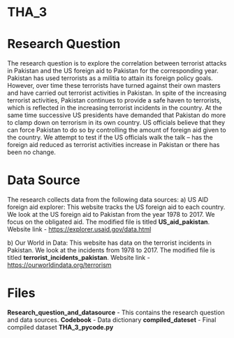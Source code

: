 # THA_3
# **Research Question**
The research question is to explore the correlation between terrorist attacks in Pakistan and the US foreign aid to Pakistan for the corresponding year.
Pakistan has used terrorists as a militia to attain its foreign policy goals. However, over time these terrorists have turned against their own masters and have carried out terrorist activities in Pakistan. In spite of the increasing terrorist activities, Pakistan continues to provide a safe haven to terrorists, which is reflected in the increasing terrorist incidents in the country.
At the same time successive US presidents have demanded that Pakistan do more to clamp down on terrorism in its own country. US officials believe that they can force Pakistan to do so by controlling the amount of foreign aid given to the country. We attempt to test if the US officials walk the talk – has the foreign aid reduced as terrorist activities increase in Pakistan or there has been no change.

# **Data Source**
The research collects data from the following data sources:
a)	US AID foreign aid explorer: This website tracks the US foreign aid to each country. We look at the US foreign aid to Pakistan from the year 1978 to 2017. We focus on the obligated aid. The modified file is titled **US_aid_pakistan**.
Website link - https://explorer.usaid.gov/data.html

b)	Our World in Data: This website has data on the terrorist incidents in Pakistan. We look at the incidents from 1978 to 2017. The modified file is titled **terrorist_incidents_pakistan**.
Website link - https://ourworldindata.org/terrorism

# **Files**
**Research_question_and_datasource** - This contains the research question and data sources.
**Codebook** - Data dictionary
**compiled_dateset** - Final compiled dataset
**THA_3_pycode.py**
